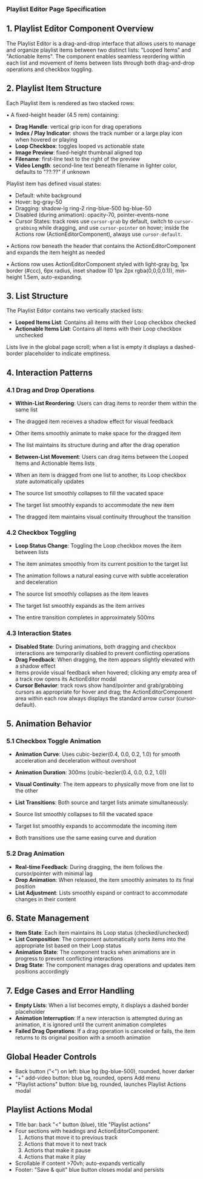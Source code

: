  ### Playlist Editor Page Specification

## 1. Playlist Editor Component Overview

The Playlist Editor is a drag-and-drop interface that allows users to manage and organize playlist items between two distinct lists: "Looped Items" and "Actionable Items". The component enables seamless reordering within each list and movement of items between lists through both drag-and-drop operations and checkbox toggling.

## 2. Playlist Item Structure

Each Playlist Item is rendered as two stacked rows:

• A fixed-height header (4.5 rem) containing:
  - **Drag Handle**: vertical grip icon for drag operations
  - **Index / Play Indicator**: shows the track number or a large play icon when hovered or playing
  - **Loop Checkbox**: toggles looped vs actionable state
  - **Image Preview**: fixed-height thumbnail aligned top
  - **Filename**: first-line text to the right of the preview
  - **Video Length**: second-line text beneath filename in lighter color, defaults to "??:??" if unknown

Playlist item has defined visual states:
  - Default: white background
  - Hover: bg-gray-50
  - Dragging: shadow-lg ring-2 ring-blue-500 bg-blue-50
  - Disabled (during animation): opacity-70, pointer-events-none
  - Cursor States: track rows use `cursor-grab` by default, switch to `cursor-grabbing` while dragging, and use `cursor-pointer` on hover; inside the Actions row (ActionEditorComponent), always use `cursor-default`.

• Actions row beneath the header that contains the ActionEditorComponent and expands the item height as needed

• Actions row uses ActionEditorComponent styled with light-gray bg, 1px border (#ccc), 6px radius, inset shadow (0 1px 2px rgba(0,0,0,0.1)), min-height 1.5em, auto-expanding.

## 3. List Structure

The Playlist Editor contains two vertically stacked lists:

- **Looped Items List**: Contains all items with their Loop checkbox checked
- **Actionable Items List**: Contains all items with their Loop checkbox unchecked

Lists live in the global page scroll; when a list is empty it displays a dashed-border placeholder to indicate emptiness.

## 4. Interaction Patterns

### 4.1 Drag and Drop Operations

- **Within-List Reordering**: Users can drag items to reorder them within the same list

- The dragged item receives a shadow effect for visual feedback
- Other items smoothly animate to make space for the dragged item
- The list maintains its structure during and after the drag operation



- **Between-List Movement**: Users can drag items between the Looped Items and Actionable Items lists

- When an item is dragged from one list to another, its Loop checkbox state automatically updates
- The source list smoothly collapses to fill the vacated space
- The target list smoothly expands to accommodate the new item
- The dragged item maintains visual continuity throughout the transition





### 4.2 Checkbox Toggling

- **Loop Status Change**: Toggling the Loop checkbox moves the item between lists

- The item animates smoothly from its current position to the target list
- The animation follows a natural easing curve with subtle acceleration and deceleration
- The source list smoothly collapses as the item leaves
- The target list smoothly expands as the item arrives
- The entire transition completes in approximately 500ms





### 4.3 Interaction States

- **Disabled State**: During animations, both dragging and checkbox interactions are temporarily disabled to prevent conflicting operations
- **Drag Feedback**: When dragging, the item appears slightly elevated with a shadow effect
- Items provide visual feedback when hovered; clicking any empty area of a track row opens its ActionEditor modal
- **Cursor Behavior**: track rows show hand/pointer and grab/grabbing cursors as appropriate for hover and drag; the ActionEditorComponent area within each row always displays the standard arrow cursor (cursor-default).


## 5. Animation Behavior

### 5.1 Checkbox Toggle Animation

- **Animation Curve**: Uses cubic-bezier(0.4, 0.0, 0.2, 1.0) for smooth acceleration and deceleration without overshoot
- **Animation Duration**: 300ms (cubic-bezier(0.4, 0.0, 0.2, 1.0))
- **Visual Continuity**: The item appears to physically move from one list to the other
- **List Transitions**: Both source and target lists animate simultaneously:

- Source list smoothly collapses to fill the vacated space
- Target list smoothly expands to accommodate the incoming item
- Both transitions use the same easing curve and duration





### 5.2 Drag Animation

- **Real-time Feedback**: During dragging, the item follows the cursor/pointer with minimal lag
- **Drop Animation**: When released, the item smoothly animates to its final position
- **List Adjustment**: Lists smoothly expand or contract to accommodate changes in their content


## 6. State Management

- **Item State**: Each item maintains its Loop status (checked/unchecked)
- **List Composition**: The component automatically sorts items into the appropriate list based on their Loop status
- **Animation State**: The component tracks when animations are in progress to prevent conflicting interactions
- **Drag State**: The component manages drag operations and updates item positions accordingly


## 7. Edge Cases and Error Handling

- **Empty Lists**: When a list becomes empty, it displays a dashed border placeholder
- **Animation Interruption**: If a new interaction is attempted during an animation, it is ignored until the current animation completes
- **Failed Drag Operations**: If a drag operation is canceled or fails, the item returns to its original position with a smooth animation

## Global Header Controls
- Back button ("<") on left: blue bg (bg-blue-500), rounded, hover darker
- "+" add-video button: blue bg, rounded, opens Add menu
- "Playlist actions" button: blue bg, rounded, launches Playlist Actions modal

## Playlist Actions Modal
- Title bar: back "<" button (blue), title "Playlist actions"
- Four sections with headings and ActionEditorComponent:
  1) Actions that move it to previous track
  2) Actions that move it to next track
  3) Actions that make it pause
  4) Actions that make it play
- Scrollable if content >70vh; auto-expands vertically
- Footer: "Save & quit" blue button closes modal and persists